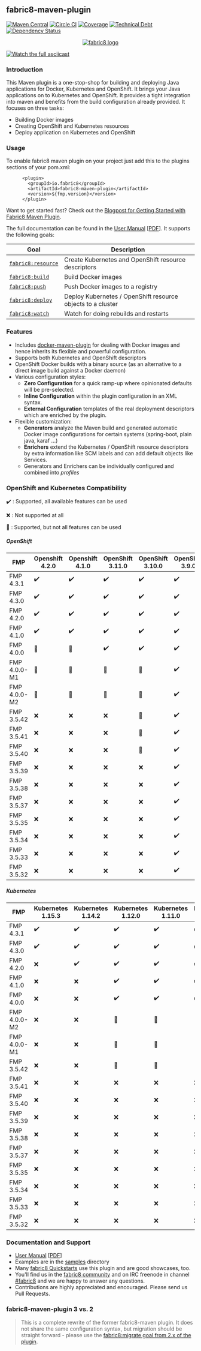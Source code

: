 ## fabric8-maven-plugin

[![Maven Central](https://maven-badges.herokuapp.com/maven-central/io.fabric8/fabric8-maven-plugin/badge.svg?style=flat)](https://maven-badges.herokuapp.com/maven-central/io.fabric8/fabric8-maven-plugin/)
[![Circle CI](https://circleci.com/gh/fabric8io/fabric8-maven-plugin/tree/master.svg?style=shield)](https://circleci.com/gh/fabric8io/fabric8-maven-plugin/tree/master)
[![Coverage](https://sonarcloud.io/api/project_badges/measure?project=io.fabric8%3Afabric8-maven-plugin-build&metric=coverage)](https://sonarcloud.io/dashboard?id=io.fabric8%3Afabric8-maven-plugin-build)
[![Technical Debt](https://sonarcloud.io/api/project_badges/measure?project=io.fabric8%3Afabric8-maven-plugin-build&metric=sqale_index)](https://sonarcloud.io/dashboard?id=io.fabric8%3Afabric8-maven-plugin-build)
[![Dependency Status](https://dependencyci.com/github/fabric8io/fabric8-maven-plugin/badge)](https://dependencyci.com/github/fabric8io/fabric8-maven-plugin)

<p align="center">
  <a href="http://fabric8.io/">
  	<img src="https://github.com/fabric8io/fabric8/blob/048693944325e1a609599fceeadfe987e9cc53f8/docs/images/cover/cover_small.png" alt="fabric8 logo"/>
  </a>
</p>

[![Watch the full asciicast](doc/sample-demo.gif)](https://asciinema.org/a/211595)

### Introduction
This Maven plugin is a one-stop-shop for building and deploying Java applications for Docker, Kubernetes and OpenShift. It brings your Java applications on to Kubernetes and OpenShift. It provides a tight integration into maven and benefits from the build configuration already provided. It focuses on three tasks:
+ Building Docker images
+ Creating OpenShift and Kubernetes resources
+ Deploy application on Kubernetes and OpenShift

### Usage
To enable fabric8 maven plugin on your project just add this to the plugins sections of your pom.xml:

```
      <plugin>
        <groupId>io.fabric8</groupId>
        <artifactId>fabric8-maven-plugin</artifactId>
        <version>${fmp.version}</version>
      </plugin>
```

Want to get started fast? Check out the [Blogpost for Getting Started with Fabric8 Maven Plugin](https://medium.com/@rohaan/using-fabric8-maven-plugin-to-handle-your-kubernetes-openshift-operations-b40f6d3ae63f).

The full documentation can be found in the [User Manual](http://maven.fabric8.io) [[PDF](https://fabric8io.github.io/fabric8-maven-plugin/fabric8-maven-plugin.pdf)]. It supports the following goals:

| Goal                                          | Description                           |
| --------------------------------------------- | ------------------------------------- |
| [`fabric8:resource`](https://fabric8io.github.io/fabric8-maven-plugin/#fabric8:resource) | Create Kubernetes and OpenShift resource descriptors |
| [`fabric8:build`](https://fabric8io.github.io/fabric8-maven-plugin/#fabric8:build) | Build Docker images |
| [`fabric8:push`](https://fabric8io.github.io/fabric8-maven-plugin/#fabric8:push) | Push Docker images to a registry  |
| [`fabric8:deploy`](https://fabric8io.github.io/fabric8-maven-plugin/#fabric8:deploy) | Deploy Kubernetes / OpenShift resource objects to a cluster  |
| [`fabric8:watch`](https://fabric8io.github.io/fabric8-maven-plugin/#fabric8:watch) | Watch for doing rebuilds and restarts |

### Features

* Includes [docker-maven-plugin](https://github.com/fabric8io/docker-maven-plugin) for dealing with Docker images and hence inherits its flexible and powerful configuration.
* Supports both Kubernetes and OpenShift descriptors
* OpenShift Docker builds with a binary source (as an alternative to a direct image build against a Docker daemon)
* Various configuration styles:
  * **Zero Configuration** for a quick ramp-up where opinionated defaults will be pre-selected.
  * **Inline Configuration** within the plugin configuration in an XML syntax.
  * **External Configuration** templates of the real deployment descriptors which are enriched by the plugin.
* Flexible customization:
  * **Generators** analyze the Maven build and generated automatic Docker image configurations for certain systems (spring-boot, plain java, karaf ...)
  * **Enrichers** extend the Kubernetes / OpenShift resource descriptors by extra information like SCM labels and can add default objects like Services.
  * Generators and Enrichers can be individually configured and combined into *profiles*

### OpenShift and Kubernetes Compatibility

:heavy_check_mark: : Supported, all available features can be used

:x: : Not supported at all

:large_blue_circle: : Supported, but not all features can be used

##### OpenShift

|     FMP      | Openshift 4.2.0  | Openshift 4.1.0  | OpenShift 3.11.0 | OpenShift 3.10.0 | OpenShift 3.9.0  | OpenShift 3.7.0  | OpenShift 3.6.0  |
|--------------|------------------|------------------|------------------|------------------|------------------|------------------|------------------|
| FMP 4.3.1    |       :heavy_check_mark:          |        :heavy_check_mark:         |       :heavy_check_mark:          |        :heavy_check_mark:         |        :heavy_check_mark:         |        :heavy_check_mark:         |        :heavy_check_mark:         |
| FMP 4.3.0    |       :heavy_check_mark:          |        :heavy_check_mark:         |       :heavy_check_mark:          |        :heavy_check_mark:         |        :heavy_check_mark:         |        :heavy_check_mark:         |        :heavy_check_mark:         |
| FMP 4.2.0    |       :heavy_check_mark:          |        :heavy_check_mark:         |       :heavy_check_mark:          |        :heavy_check_mark:         |        :heavy_check_mark:         |        :heavy_check_mark:         |        :heavy_check_mark:         |
| FMP 4.1.0    |       :heavy_check_mark:          |        :heavy_check_mark:         |       :heavy_check_mark:          |        :heavy_check_mark:         |        :heavy_check_mark:         |        :heavy_check_mark:         |        :heavy_check_mark:         |
| FMP 4.0.0    |       :large_blue_circle:          |        :large_blue_circle:         |       :heavy_check_mark:          |        :heavy_check_mark:         |        :heavy_check_mark:         |        :heavy_check_mark:         |        :heavy_check_mark:         |
| FMP 4.0.0-M1 |       :large_blue_circle:          |        :large_blue_circle:         |       :large_blue_circle:          |        :large_blue_circle:         |        :heavy_check_mark:         |        :heavy_check_mark:         |        :heavy_check_mark:         |
| FMP 4.0.0-M2 |        :large_blue_circle:          |        :large_blue_circle:         |      :large_blue_circle:          |        :large_blue_circle:         |        :heavy_check_mark:         |        :heavy_check_mark:         |        :heavy_check_mark:         |
| FMP 3.5.42   |       :x:          |       :x:          |        :x:         |        :large_blue_circle:         |        :heavy_check_mark:         |        :heavy_check_mark:         |
| FMP 3.5.41   |       :x:          |       :x:          |        :x:         |        :large_blue_circle:         |        :heavy_check_mark:         |        :heavy_check_mark:         |
| FMP 3.5.40   |       :x:          |       :x:          |        :x:         |        :large_blue_circle:         |        :heavy_check_mark:         |        :heavy_check_mark:         |
| FMP 3.5.39   |       :x:          |       :x:          |        :x:         |        :x:         |        :heavy_check_mark:         |        :heavy_check_mark:         |
| FMP 3.5.38   |       :x:          |       :x:          |        :x:         |        :x:         |        :heavy_check_mark:         |        :heavy_check_mark:         |
| FMP 3.5.37   |       :x:          |       :x:          |        :x:         |        :x:         |        :heavy_check_mark:         |        :heavy_check_mark:         |
| FMP 3.5.35   |       :x:          |       :x:          |        :x:         |        :x:         |        :heavy_check_mark:         |        :heavy_check_mark:         |
| FMP 3.5.34   |       :x:          |       :x:          |        :x:         |        :x:         |        :heavy_check_mark:         |        :heavy_check_mark:         |
| FMP 3.5.33   |       :x:          |       :x:          |        :x:         |        :x:         |        :heavy_check_mark:         |        :heavy_check_mark:         |
| FMP 3.5.32   |       :x:          |       :x:          |        :x:         |        :x:         |        :heavy_check_mark:         |        :heavy_check_mark:         |

##### Kubernetes

|     FMP      | Kubernetes 1.15.3 | Kubernetes 1.14.2 | Kubernetes 1.12.0 | Kubernetes 1.11.0 | Kubernetes 1.10.0 | Kubernetes 1.9.0 | Kubernetes 1.8.0 | Kubernetes 1.7.0 | Kubernetes 1.6.0 | Kubernetes 1.5.1 | Kubernetes 1.4.0 |
|--------------|-------------------|-------------------|-------------------|-------------------|-------------------|------------------|------------------|------------------|------------------|------------------|------------------|
| FMP 4.3.1    |        :heavy_check_mark:          |        :heavy_check_mark:          |        :heavy_check_mark:          |        :heavy_check_mark:          |       :heavy_check_mark:           |       :heavy_check_mark:          |        :heavy_check_mark:         |        :heavy_check_mark:         |        :heavy_check_mark:         |        :x:         |        :x:         |
| FMP 4.3.0    |        :heavy_check_mark:          |        :heavy_check_mark:          |        :heavy_check_mark:          |        :heavy_check_mark:          |       :heavy_check_mark:           |       :heavy_check_mark:          |        :heavy_check_mark:         |        :heavy_check_mark:         |        :heavy_check_mark:         |        :x:         |        :x:         |
| FMP 4.2.0    |         :x:          |       :heavy_check_mark:          |       :heavy_check_mark:          |        :heavy_check_mark:          |       :heavy_check_mark:           |       :heavy_check_mark:          |        :heavy_check_mark:         |        :heavy_check_mark:         |        :heavy_check_mark:         |        :x:         |        :x:         |
| FMP 4.1.0    |        :x:          |        :x:          |        :heavy_check_mark:          |        :heavy_check_mark:          |       :heavy_check_mark:           |       :heavy_check_mark:          |        :heavy_check_mark:         |        :heavy_check_mark:         |        :heavy_check_mark:         |        :x:         |        :x:         |
| FMP 4.0.0    |        :x:          |        :x:          |        :heavy_check_mark:          |        :heavy_check_mark:          |       :heavy_check_mark:           |       :heavy_check_mark:          |        :heavy_check_mark:         |        :heavy_check_mark:         |        :heavy_check_mark:         |        :x:         |        :x:         |
| FMP 4.0.0-M2 |        :x:          |        :x:          |        :large_blue_circle:          |        :large_blue_circle:          |       :large_blue_circle:           |       :heavy_check_mark:          |        :heavy_check_mark:         |        :heavy_check_mark:         |        :heavy_check_mark:         |        :x:         |        :x:         |
| FMP 4.0.0-M1 |        :x:          |        :x:          |        :large_blue_circle:          |        :large_blue_circle:          |       :large_blue_circle:           |       :heavy_check_mark:          |        :heavy_check_mark:         |        :heavy_check_mark:         |        :heavy_check_mark:         |        :x:         |        :x:         |
| FMP 3.5.42   |        :x:          |        :x:          |        :large_blue_circle:          |        :large_blue_circle:          |       :large_blue_circle:           |       :large_blue_circle:          |        :heavy_check_mark:         |        :heavy_check_mark:         |        :heavy_check_mark:         |        :heavy_check_mark:         |        :heavy_check_mark:         |
| FMP 3.5.41   |        :x:          |        :x:          |        :x:          |        :x:          |       :x:           |       :large_blue_circle:          |        :heavy_check_mark:         |        :heavy_check_mark:         |        :heavy_check_mark:         |        :heavy_check_mark:         |        :heavy_check_mark:         |
| FMP 3.5.40   |        :x:          |        :x:          |        :x:          |        :x:          |       :x:           |       :large_blue_circle:          |        :heavy_check_mark:         |        :heavy_check_mark:         |        :heavy_check_mark:         |        :heavy_check_mark:         |        :heavy_check_mark:         |
| FMP 3.5.39   |        :x:          |        :x:          |        :x:          |        :x:          |       :x:           |       :x:          |        :heavy_check_mark:         |        :heavy_check_mark:         |        :heavy_check_mark:         |        :heavy_check_mark:         |        :heavy_check_mark:         |
| FMP 3.5.38   |        :x:          |        :x:          |        :x:          |        :x:          |       :x:           |       :x:          |        :heavy_check_mark:         |        :heavy_check_mark:         |        :heavy_check_mark:         |        :heavy_check_mark:         |        :heavy_check_mark:         |
| FMP 3.5.37   |        :x:          |        :x:          |        :x:          |        :x:          |       :x:           |       :x:          |        :heavy_check_mark:         |        :heavy_check_mark:         |        :heavy_check_mark:         |        :heavy_check_mark:         |        :heavy_check_mark:         |
| FMP 3.5.35   |        :x:          |        :x:          |        :x:          |        :x:          |       :x:           |       :x:          |        :heavy_check_mark:         |        :heavy_check_mark:         |        :heavy_check_mark:         |        :heavy_check_mark:         |        :heavy_check_mark:         |
| FMP 3.5.34   |        :x:          |        :x:          |        :x:          |        :x:          |       :x:           |       :x:          |        :heavy_check_mark:         |        :heavy_check_mark:         |        :heavy_check_mark:         |        :heavy_check_mark:         |        :heavy_check_mark:         |
| FMP 3.5.33   |        :x:          |        :x:          |        :x:          |        :x:          |       :x:           |       :x:          |        :heavy_check_mark:         |        :heavy_check_mark:         |        :heavy_check_mark:         |        :heavy_check_mark:         |        :heavy_check_mark:         |
| FMP 3.5.32   |        :x:          |        :x:          |        :x:          |        :x:          |       :x:           |       :x:          |        :heavy_check_mark:         |        :heavy_check_mark:         |        :heavy_check_mark:         |        :heavy_check_mark:         |        :heavy_check_mark:         |

### Documentation and Support

* [User Manual](http://maven.fabric8.io) [[PDF](https://fabric8io.github.io/fabric8-maven-plugin/fabric8-maven-plugin.pdf)]
* Examples are in the [samples](samples/) directory
* Many [fabric8 Quickstarts](https://github.com/fabric8-quickstarts) use this plugin and are good showcases, too.
* You'll find us in the [fabric8 community](http://fabric8.io/community/) and on IRC freenode in channel [#fabric8](https://webchat.freenode.net/?channels=fabric8) and we are happy to answer any questions.
* Contributions are highly appreciated and encouraged. Please send us Pull Requests.

### fabric8-maven-plugin 3 vs. 2

> This is a complete rewrite of the former fabric8-maven plugin. It does not share the same configuration syntax,
> but migration should be straight forward - please use the [fabric8:migrate goal from 2.x of the plugin](http://fabric8.io/guide/mavenFabric8Migrate.html).
